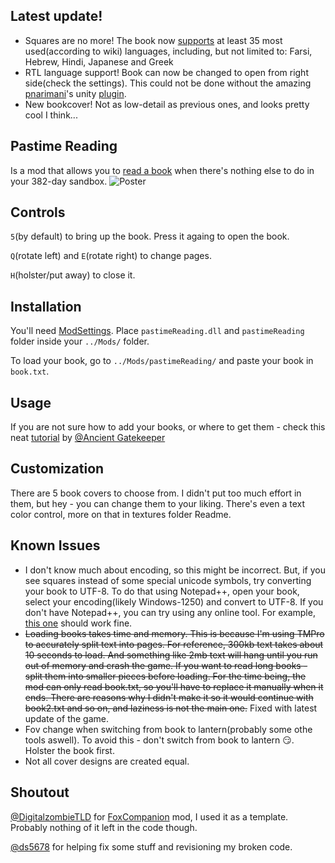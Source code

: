 ## Latest update!
- Squares are no more! The book now [supports](https://youtu.be/4JzFo4MwpfQ) at least 35 most used(according to wiki) languages, including, but not limited to: Farsi, Hebrew, Hindi, Japanese and Greek
- RTL language support! Book can now be changed to open from right side(check the settings). This could not be done without the amazing [pnarimani](https://github.com/pnarimani)'s unity [plugin](https://github.com/pnarimani/RTLTMPro).
- New bookcover! Not as low-detail as previous ones, and looks pretty cool I think...

## Pastime Reading
Is a mod that allows you to [read a book](https://www.youtube.com/watch?v=MIUvKW89SgI) when there's nothing else to do in your 382-day sandbox.
![Poster](Images/Poster.png)
## Controls
`5`(by default) to bring up the book. Press it againg to open the book. 

`Q`(rotate left) and `E`(rotate right) to change pages. 

`H`(holster/put away) to close it.
## Installation
You'll need [ModSettings](https://github.com/zeobviouslyfakeacc/ModSettings/releases). 
Place `pastimeReading.dll` and `pastimeReading` folder inside your `../Mods/` folder.

To load your book, go to `../Mods/pastimeReading/` and paste your book in `book.txt`.

## Usage
If you are not sure how to add your books, or where to get them - check this neat [tutorial](https://github.com/HAHAYOUDEAD/PastimeReading/blob/main/Import%20Your%20Own%20Books/README.md) by [@Ancient Gatekeeper](https://github.com/GamingWubba93) 

## Customization
There are 5 book covers to choose from. I didn't put too much effort in them, but hey - you can change them to your liking. There's even a text color control, more on that in textures folder Readme.
## Known Issues
* I don't know much about encoding, so this might be incorrect. But, if you see squares instead of some special unicode symbols, try converting your book to UTF-8. To do that using Notepad++, open your book, select your encoding(likely Windows-1250) and convert to UTF-8. If you don't have Notepad++, you can try using any online tool. For example, [this one](https://subtitletools.com/convert-text-files-to-utf8-online) should work fine.
* ~~Loading books takes time and memory. This is because I'm using TMPro to accurately split text into pages. For reference, 300kb text takes about 10 seconds to load. And something like 2mb text will hang until you run out of memory and crash the game. If you want to read long books - split them into smaller pieces before loading. For the time being, the mod can only read book.txt, so you'll have to replace it manually when it ends. There are reasons why I didn't make it so it would continue with book2.txt and so on, and laziness is not the main one.~~ Fixed with latest update of the game. 
* Fov change when switching from book to lantern(probably some othe tools aswell). To avoid this - don't switch from book to lantern :smirk:. Holster the book first.
* Not all cover designs are created equal.
## Shoutout
[@DigitalzombieTLD](https://github.com/DigitalzombieTLD) for [FoxCompanion](https://github.com/DigitalzombieTLD/FoxCompanion) mod, I used it as a template. Probably nothing of it left in the code though.

[@ds5678](https://github.com/ds5678) for helping fix some stuff and revisioning my broken code.

